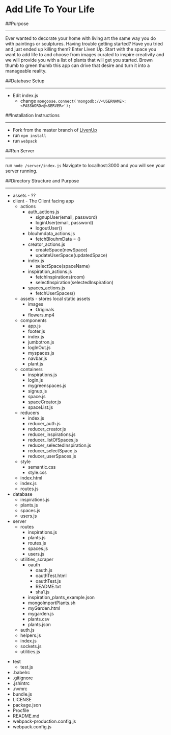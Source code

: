 # Add Life To Your Life
##Purpose
___
Ever wanted to decorate your home with living art the same way you do with paintings or sculptures. Having trouble getting started? Have you tried and just ended up killing them? Enter Liven Up. Start with the space you want to add life to and choose from images curated to inspire creativity and we will provide you with a list of plants that will get you started. Brown thumb to green thumb this app can drive that desire and turn it into a manageable reality.

##Database Setup
___
* Edit index.js
  * change ``` mongoose.connect('mongodb://<USERNAME>:<PASSWORD>@<SERVER>'); ```

##Installation Instructions
___
* Fork from the master branch of [LivenUp](https://github.com/livenUp/livenUp)
* run ```npm install```
* run ```webpack```

##Run Server
___
run ``` node /server/index.js ```
Navigate to localhost:3000 and you will see your server running.

##Directory Structure and Purpose
___
+ assets - ??
+ client -  The Client facing app
  - actions
    + auth_actions.js
      - signupUser(email, password)
      - loginUser(email, password)
      - logoutUser()
    + blouhmdata_actions.js
      - fetchBlouhmData = ()
    + creator_actions.js
      - createSpace(newSpace)
      - updateUserSpace(updatedSpace)
    + index.js
      - selectSpace(spaceName)
    + inspiration_actions.js
      - fetchInspirations(room)
      - selectInspiration(selectedInspiration)
    + spaces_actions.js
      - fetchUserSpaces()
  - assets - stores local static assets
    - images
      - Originals
    - flowers.mp4
  - components
    - app.js
    - footer.js
    - index.js
    - jumbotron.js
    - logInOut.js
    - myspaces.js
    - navbar.js
    - plant.js
  - containers
    - inspirations.js
    - login.js
    - mygreenspaces.js
    - signup.js
    - space.js
    - spaceCreator.js
    - spaceList.js
  - reducers
    - index.js
    - reducer_auth.js
    - reducer_creator.js
    - reducer_inspirations.js
    - reducer_listOfSpaces.js
    - reducer_selectedInspiration.js
    - reducer_selectSpace.js
    - reducer_userSpaces.js
  - style
    - semantic.css
    - style.css
  - index.html
  - index.js
  - routes.js
+ database
  - inspirations.js
  - plants.js
  - spaces.js
  - users.js
+ server
  - routes
    - inspirations.js
    - plants.js
    - routes.js
    - spaces.js
    - users.js
  - utilities_scraper
    - oauth
      - oauth.js
      - oauthTest.html
      - oauthTest.js
      - README.txt
      - sha1.js
    - inspiration_plants_example.json
    - mongoImportPlants.sh
    - myGarden.html
    - mygarden.js
    - plants.csv
    - plants.json
  - auth.js
  - helpers.js
  - index.js
  - sockets.js
  - utilities.js
- test
  - test.js
- .babelrc
- .gitignore
- .jshintrc
- .nvmrc
- bundle.js
- LICENSE
- package.json
- Procfile
- README.md
- webpack-production.config.js
- webpack.config.js

